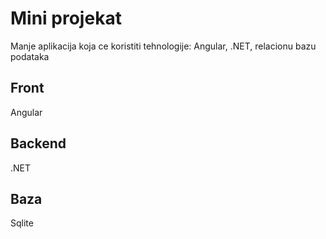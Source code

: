 # Mini projekat
Manje aplikacija koja ce koristiti tehnologije: Angular, .NET, relacionu bazu podataka

## Front
Angular

## Backend
.NET

## Baza
Sqlite